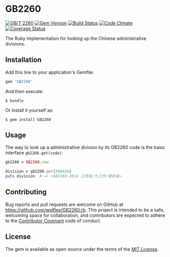 # GB2260

[![GB/T 2260](http://img.shields.io/badge/GB%2FT-2260-blue.svg?style=flat)](https://github.com/cn/GB2260)
[![Gem Version](https://badge.fury.io/rb/GB2260.svg)](http://badge.fury.io/rb/GB2260)
[![Build Status](https://travis-ci.org/wolflee/GB2260.rb.svg?branch=master)](https://travis-ci.org/wolflee/GB2260.rb)
[![Code Climate](https://codeclimate.com/github/wolflee/GB2260.rb/badges/gpa.svg)](https://codeclimate.com/github/wolflee/GB2260.rb)
[![Coverage Status](https://coveralls.io/repos/wolflee/GB2260.rb/badge.svg?branch=master&service=github)](https://coveralls.io/github/wolflee/GB2260.rb?branch=master)

The Ruby implementation for looking up the Chinese administrative divisions.

## Installation

Add this line to your application's Gemfile:

```ruby
gem 'GB2260'
```

And then execute:

    $ bundle

Or install it yourself as:

    $ gem install GB2260

## Usage

The way to look up a administrative division by its GB2260 code is the basic interface
`gb2260.get(code)`:

```ruby
gb2260 = GB2260.new

division = gb2260.get(360426)
puts division  # => <GB2260-2014 江西省/九江市/德安县>
```

## Contributing

Bug reports and pull requests are welcome on GitHub at https://github.com/wolflee/GB2260.rb. This project is intended to be a safe, welcoming space for collaboration, and contributors are expected to adhere to the [Contributor Covenant](contributor-covenant.org) code of conduct.

## License

The gem is available as open source under the terms of the [MIT License](http://opensource.org/licenses/MIT).

